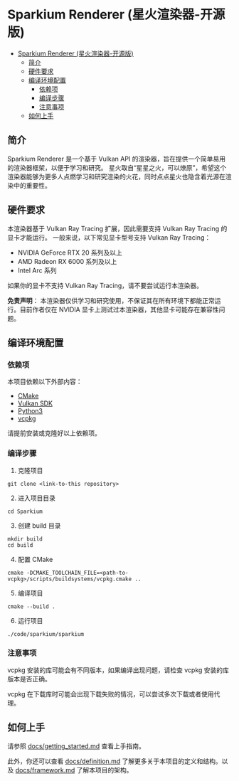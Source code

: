 # Sparkium Renderer (星火渲染器-开源版)

<!-- TOC -->
* [Sparkium Renderer (星火渲染器-开源版)](#sparkium-renderer-星火渲染器)
  * [简介](#简介)
  * [硬件要求](#硬件要求)
  * [编译环境配置](#编译环境配置)
    * [依赖项](#依赖项)
    * [编译步骤](#编译步骤)
    * [注意事项](#注意事项)
  * [如何上手](#如何上手)
<!-- TOC -->

## 简介

Sparkium Renderer 是一个基于 Vulkan API 的渲染器，旨在提供一个简单易用的渲染器框架，以便于学习和研究。
星火取自“星星之火，可以燎原”，希望这个渲染器能够为更多人点燃学习和研究渲染的火花，同时点点星火也隐含着光源在渲染中的重要性。

## 硬件要求

本渲染器基于 Vulkan Ray Tracing 扩展，因此需要支持 Vulkan Ray Tracing 的显卡才能运行。
一般来说，以下常见显卡型号支持 Vulkan Ray Tracing：

- NVIDIA GeForce RTX 20 系列及以上
- AMD Radeon RX 6000 系列及以上
- Intel Arc 系列

如果你的显卡不支持 Vulkan Ray Tracing，请不要尝试运行本渲染器。

**免责声明**： 本渲染器仅供学习和研究使用，不保证其在所有环境下都能正常运行。目前作者仅在 NVIDIA 显卡上测试过本渲染器，其他显卡可能存在兼容性问题。

## 编译环境配置

### 依赖项

本项目依赖以下外部内容：

- [CMake](https://cmake.org/)
- [Vulkan SDK](https://vulkan.lunarg.com/)
- [Python3](https://www.python.org/)
- [vcpkg](https://github.com/microsoft/vcpkg)

请提前安装或克隆好以上依赖项。

### 编译步骤

1. 克隆项目

```shell
git clone <link-to-this repository>
```

2. 进入项目目录

```shell
cd Sparkium
```

3. 创建 build 目录

```shell
mkdir build
cd build
```

4. 配置 CMake

```shell
cmake -DCMAKE_TOOLCHAIN_FILE=<path-to-vcpkg>/scripts/buildsystems/vcpkg.cmake ..
```

5. 编译项目

```shell
cmake --build .
```

6. 运行项目

```shell
./code/sparkium/sparkium
```

### 注意事项

vcpkg 安装的库可能会有不同版本，如果编译出现问题，请检查 vcpkg 安装的库版本是否正确。

vcpkg 在下载库时可能会出现下载失败的情况，可以尝试多次下载或者使用代理。


## 如何上手

请参照 [docs/getting_started.md](docs/getting_started.md) 查看上手指南。

此外，你还可以查看 [docs/definition.md](docs/definition.md) 了解更多关于本项目的定义和结构。以及 [docs/framework.md](docs/framework.md) 了解本项目的架构。
